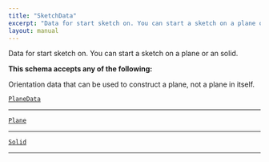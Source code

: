 ```yaml
---
title: "SketchData"
excerpt: "Data for start sketch on. You can start a sketch on a plane or an solid."
layout: manual
---
```


Data for start sketch on. You can start a sketch on a plane or an solid.




**This schema accepts any of the following:**

Orientation data that can be used to construct a plane, not a plane in itself.

[`PlaneData`](/docs/kcl/types/PlaneData)








----

[`Plane`](/docs/kcl/types/Plane)








----

[`Solid`](/docs/kcl/types/Solid)








----





